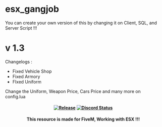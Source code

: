 # esx_gangjob
You can create your own version of this by changing it on Client, SQL, and Server Script !!!

# v 1.3
Changelogs :
- Fixed Vehicle Shop
- Fixed Armory
- FIxed Uniform

Change the Uniform, Weapon Price, Cars Price and many more on config.lua 


<h4 align="center">
	<a href="https://github.com/totoydev69/esx_gangjob/releases/latest" title=""><img alt="Release" src="https://img.shields.io/github/v/release/JokeDevil/JD_logsV2"></a>
	<a href="https://discord.gg/EjafVFUkFB" title=""><img alt="Discord Status" src="https://discordapp.com/api/guilds/540630552609554453/widget.png?style=shield"></a>
</h4>
<h4 align="center">
 This resource is made for FiveM, Working with ESX !!!
</h4>
